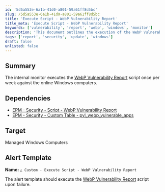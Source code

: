 ```yaml
---
id: '5d5a553e-6a1b-41d0-a801-59a61ff8d5bc'
slug: /5d5a553e-6a1b-41d0-a801-59a61ff8d5bc
title: 'Execute Script - WebP Vulnerability Report'
title_meta: 'Execute Script - WebP Vulnerability Report'
keywords: ['vulnerability', 'report', 'webp', 'windows', 'monitor']
description: 'This document outlines the execution of the WebP Vulnerability Report script on managed Windows computers, detailing its dependencies and alert template setup for monitoring vulnerabilities weekly.'
tags: ['report', 'security', 'update', 'windows']
draft: false
unlisted: false
---
```


## Summary

The internal monitor executes the [WebP Vulnerability Report](/docs/8de16f7d-eb07-4056-a599-1082f70e1ad1) script once per week against the online Windows computers.

## Dependencies

- [EPM - Security - Script - WebP Vulnerability Report](/docs/8de16f7d-eb07-4056-a599-1082f70e1ad1)
- [EPM - Security - Custom Table - pvl_webp_vulnerable_apps](/docs/8701c002-7541-4e59-bf39-3aa2ad8d1bd5)

## Target

Managed Windows Computers

## Alert Template

**Name:** `△ Custom - Execute Script - WebP Vulnerability Report`

The alert template should execute the [WebP Vulnerability Report](/docs/8de16f7d-eb07-4056-a599-1082f70e1ad1) script upon failure.



